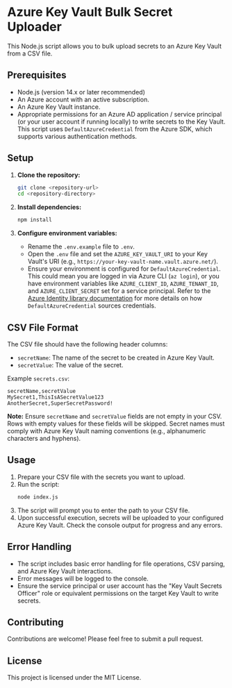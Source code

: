 # Azure Key Vault Bulk Secret Uploader

This Node.js script allows you to bulk upload secrets to an Azure Key Vault from a CSV file.

## Prerequisites

*   Node.js (version 14.x or later recommended)
*   An Azure account with an active subscription.
*   An Azure Key Vault instance.
*   Appropriate permissions for an Azure AD application / service principal (or your user account if running locally) to write secrets to the Key Vault. This script uses `DefaultAzureCredential` from the Azure SDK, which supports various authentication methods.

## Setup

1.  **Clone the repository:**
    ```bash
    git clone <repository-url>
    cd <repository-directory>
    ```

2.  **Install dependencies:**
    ```bash
    npm install
    ```

3.  **Configure environment variables:**
    *   Rename the `.env.example` file to `.env`.
    *   Open the `.env` file and set the `AZURE_KEY_VAULT_URI` to your Key Vault's URI (e.g., `https://your-key-vault-name.vault.azure.net/`).
    *   Ensure your environment is configured for `DefaultAzureCredential`. This could mean you are logged in via Azure CLI (`az login`), or you have environment variables like `AZURE_CLIENT_ID`, `AZURE_TENANT_ID`, and `AZURE_CLIENT_SECRET` set for a service principal. Refer to the [Azure Identity library documentation](https://learn.microsoft.com/en-us/javascript/api/overview/azure/identity-readme?view=azure-node-latest#defaultazurecredential) for more details on how `DefaultAzureCredential` sources credentials.

## CSV File Format

The CSV file should have the following header columns:

*   `secretName`: The name of the secret to be created in Azure Key Vault.
*   `secretValue`: The value of the secret.

Example `secrets.csv`:
```csv
secretName,secretValue
MySecret1,ThisIsASecretValue123
AnotherSecret,SuperSecretPassword!
```

**Note:** Ensure `secretName` and `secretValue` fields are not empty in your CSV. Rows with empty values for these fields will be skipped. Secret names must comply with Azure Key Vault naming conventions (e.g., alphanumeric characters and hyphens).

## Usage

1.  Prepare your CSV file with the secrets you want to upload.
2.  Run the script:
    ```bash
    node index.js
    ```
3.  The script will prompt you to enter the path to your CSV file.
4.  Upon successful execution, secrets will be uploaded to your configured Azure Key Vault. Check the console output for progress and any errors.

## Error Handling

*   The script includes basic error handling for file operations, CSV parsing, and Azure Key Vault interactions.
*   Error messages will be logged to the console.
*   Ensure the service principal or user account has the "Key Vault Secrets Officer" role or equivalent permissions on the target Key Vault to write secrets.

## Contributing

Contributions are welcome! Please feel free to submit a pull request.

## License

This project is licensed under the MIT License.
